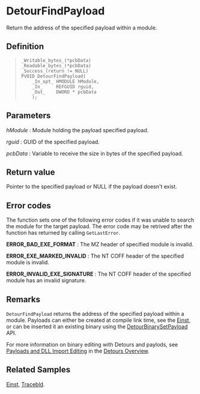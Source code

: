 DetourFindPayload
=================

Return the address of the specified payload within a module.

Definition
----------

>     _Writable_bytes_(*pcbData)
>     _Readable_bytes_(*pcbData)
>     _Success_(return != NULL)
>     PVOID DetourFindPayload(
>         _In_opt_ HMODULE hModule,
>         _In_     REFGUID rguid,
>         _Out_    DWORD * pcbData
>         );

Parameters
----------

*hModule*
:   Module holding the payload specified payload.

*rguid*
:   GUID of the specified payload.

*pcbData*
:   Variable to receive the size in bytes of the specified payload.

Return value
------------

Pointer to the specified payload or NULL if the payload doesn't exist.

Error codes
-----------

The function sets one of the following error codes if it was unable to
search the module for the target payload. The error code may be retrived
after the function has returned by calling `GetLastError`.

**ERROR\_BAD\_EXE\_FORMAT**
:   The MZ header of specified module is invalid.

**ERROR\_EXE\_MARKED\_INVALID**
:   The NT COFF header of the specified module is invalid.

**ERROR\_INVALID\_EXE\_SIGNATURE**
:   The NT COFF header of the specified module has an invalid signature.

Remarks
-------

`DetourFindPayload` returns the address of the specified payload within
a module. Payloads can either be created at compile link time, see the
[Einst](SampleEinst), or can be inserted it an existing binary using
the [DetourBinarySetPayload](DetourBinarySetPayload) API.

For more information on binary editing with Detours and paylods, see
[Payloads and DLL Import Editing](OverviewPayloads) in the [Detours
Overview](Home).

Related Samples
---------------

[Einst](SampleEinst), [Tracebld](SampleTracebld).
